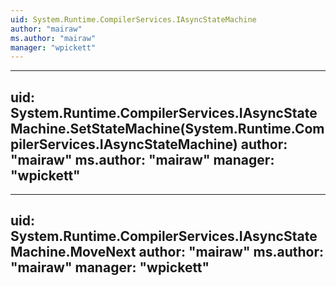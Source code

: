 ```yaml
---
uid: System.Runtime.CompilerServices.IAsyncStateMachine
author: "mairaw"
ms.author: "mairaw"
manager: "wpickett"
---
```


---
uid: System.Runtime.CompilerServices.IAsyncStateMachine.SetStateMachine(System.Runtime.CompilerServices.IAsyncStateMachine)
author: "mairaw"
ms.author: "mairaw"
manager: "wpickett"
---

---
uid: System.Runtime.CompilerServices.IAsyncStateMachine.MoveNext
author: "mairaw"
ms.author: "mairaw"
manager: "wpickett"
---
